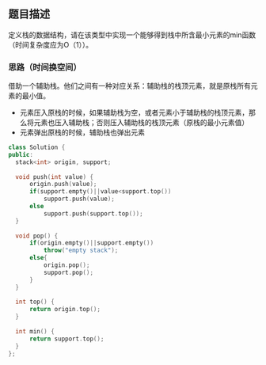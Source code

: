 ## 题目描述
  定义栈的数据结构，请在该类型中实现一个能够得到栈中所含最小元素的min函数（时间复杂度应为O（1））。

### 思路（**时间换空间**）
  借助一个辅助栈。他们之间有一种对应关系：辅助栈的栈顶元素，就是原栈所有元素的最小值。
  
  - 元素压入原栈的时候，如果辅助栈为空，或者元素小于辅助栈的栈顶元素，那么将元素也压入辅助栈；否则压入辅助栈的栈顶元素（原栈的最小元素值）
  - 元素弹出原栈的时候，辅助栈也弹出元素
  
  ```c++
  class Solution {
public:
    stack<int> origin, support;
    
    void push(int value) {
        origin.push(value);
        if(support.empty()||value<support.top())
            support.push(value);
        else
            support.push(support.top());
    }
    
    void pop() {
        if(origin.empty()||support.empty())
            throw("empty stack");
        else{
            origin.pop();
            support.pop();
        }
    }
    
    int top() {
        return origin.top();
    }
    
    int min() {
        return support.top();
    }
};
  
  ```
